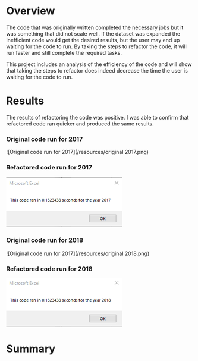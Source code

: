 # Overview
The code that was originally written completed the necessary jobs but it was something that did not scale well. If the dataset was expanded the inefficient code would get the desired results, but the user may end up waiting for the code to run. By taking the steps to refactor the code, it will run faster and still complete the required tasks.

This project includes an analysis of the efficiency of the code and will show that taking the steps to refactor does indeed decrease the time the user is waiting for the code to run.

# Results
The results of refactoring the code was positive. I was able to confirm that refactored code ran quicker and produced the same results.

### Original code run for 2017
![Original code run for 2017](/resources/original 2017.png)
### Refactored code run for 2017
![Original code run for 2017](/resources/VBA_Challenge_2017.png)

### Original code run for 2018
![Original code run for 2017](/resources/original 2018.png)
### Refactored code run for 2018
![Original code run for 2017](/resources/VBA_Challenge_2018.png)

# Summary
